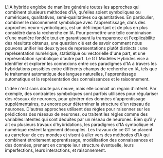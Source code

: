 ---
---


L'IA hybride englobe de manière générale toutes les approches qui combinent plusieurs méthodes d'IA, qu'elles soient symboliques ou numériques, qualitatives, semi-qualitatives ou quantitatives.
En particulier, combiner le raisonnement symbolique avec l'apprentissage, dans des approches neuro-symboliques, est un défi important et de plus en plus considéré dans la recherche en IA.  Pour permettre une telle combinaison d'une manière fondée tout en garantissant la transparence et l'explicabilité des résultats obtenus, une question clé est de savoir comment nous pouvons unifier les deux types de représentations plutôt distincts : une représentation numérique, statistique ou vectorielle d'une part, et une représentation symbolique d'autre part. Le GT Modèles Hybrides vise à identifier et explorer les connexions entre ces paradigmes d'IA à travers les hybridations possibles entre différents champs de recherche en IA, tels que le traitement automatique des langues naturelles, l'apprentissage automatique et la représentation des connaissances et le raisonnement.

L'idée n'est sans doute pas neuve, mais elle connaît un regain d'intérêt. Par exemple, des contraintes symboliques sont parfois utilisées pour régulariser des réseaux de neurones, pour générer des données d'apprentissage supplémentaires, ou encore pour déterminer la structure d'un réseau de neurones. D'autres approches utilisent des règles pour raisonner sur les prédictions des réseaux de neurones, ou traitent les règles comme des variables latentes qui sont déduites par un réseau de neurones. Bien qu'il y ait eu plusieurs travaux d'hybridations, les paradigmes d'IA symbolique et numérique restent largement découplés. Les travaux de ce GT se placent au carrefour de ces mondes et visent à aller vers des méthodes d'IA qui combinent étroitement apprentissage, modélisation des connaissances et des données, prenant en compte leur structure éventuelle, leurs imperfections, leurs interactions, et raisonnement. 
